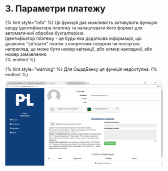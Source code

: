 # 3. Параметри платежу

{% hint style="info" %}
Ця функція дає можливість активувати функцію вводу ідентифікатора платежу та налаштувати його формат для автоматичної обробки бухгалтерією.  
Ідентифікатор платежу - це будь-яка додаткова інформація, що дозволяє "зв'язати" платіж з конретним товаром чи послугою; наприклад, це може бути номер квітанції, або номер накладної, або номер замовлення.  
{% endhint %}

{% hint style="warning" %}
Для ОщадБанку ця функція недоступна.
{% endhint %}

![](../.gitbook/assets/image%20%2820%29.png)

